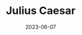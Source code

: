 ---
title: "Julius Caesar"
cc-type: person
date: 2023-06-07
hashtag: julius-caesar
tags:
  - Roman
  - politician
  - human being
  - dead at the moment
---
